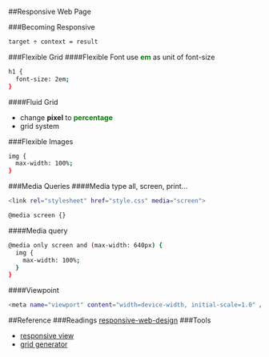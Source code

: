 ##Responsive Web Page

###Becoming Responsive
```sh
target ÷ context = result
```

###Flexible Grid
####Flexible Font
use <strong style="color:green">em</strong> as unit of font-size
```sh
h1 {
  font-size: 2em;
}
```
####Fluid Grid
  * change <strong>pixel</strong> to <strong style="color:green">percentage</strong>
  * grid system

###Flexible Images
```sh
img {
  max-width: 100%;
}
```

###Media Queries
####Media type
all, screen, print...
```sh
<link rel="stylesheet" href="style.css" media="screen">
```
```sh
@media screen {}
```

####Media query
```sh
@media only screen and (max-width: 640px) {
  img {
    max-width: 100%;
  }
}
```

####Viewpoint
```sh
<meta name="viewport" content="width=device-width, initial-scale=1.0" />
```

##Reference
###Readings
[responsive-web-design](http://alistapart.com/article/responsive-web-design)
###Tools
  * [responsive view](http://responsive.is/)
  * [grid generator](http://gridpak.com/)

